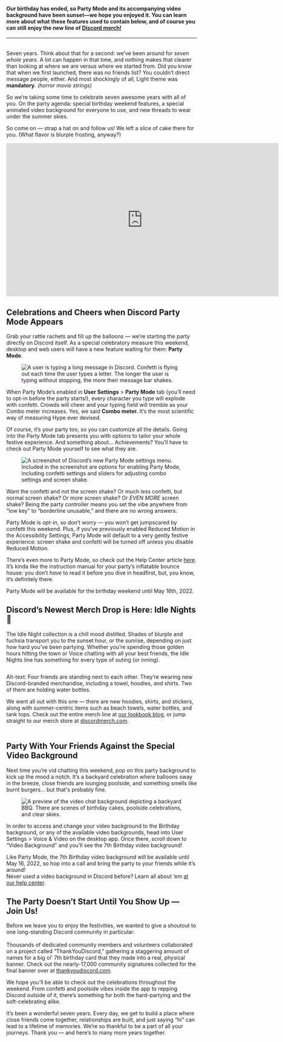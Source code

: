 <div class="column-4 w-col w-col-8 w-col-stack">
    <div id="heading-1" class="rich-wrapper">
        <div class="blog-post-content w-richtext">
            <h4>Our birthday has ended, so Party Mode and its accompanying video background have been sunset—we hope you enjoyed it. You can learn more about what these features used to contain below, and of course you can still enjoy the new line of <a href="https://discord.com/blog/discord-idle-nights-merch-line-2022">Discord merch!</a></h4>
            <div class="w-embed">
                <hr class="hr-style">
            </div>
            <p><br>Seven years. Think about that for a second: we’ve been around for <em>seven whole years</em>. A lot can happen in that time, and nothing makes that clearer than looking at where we are versus where we started from. Did you know that when we first launched, there was no friends list? You couldn’t direct message people, either. And most shockingly of all, Light theme was <strong>mandatory</strong><em>. (horror movie strings)</em></p>
            <p>So we’re taking some time to celebrate seven awesome years with all of you. On the party agenda: special birthday weekend features, a special animated video background for everyone to use, and new threads to wear under the summer skies.&nbsp;</p>
            <p>So come on — strap a hat on and follow us! We left a slice of cake there for you. (What flavor <em>is </em>blurple frosting, anyway?)&nbsp;</p>
            <div class="w-embed w-iframe">
                <center>
                    <iframe width="720" height="405" src="https://www.youtube.com/embed/Iu--fpJ3fBA" title="YouTube video player" frameborder="0" allow="accelerometer; autoplay; clipboard-write; encrypted-media; gyroscope; picture-in-picture" allowfullscreen=""></iframe>
                </center>
            </div>
            <h2><strong>Celebrations and Cheers when Discord Party Mode Appears&nbsp;</strong></h2>
            <p>Grab your rattle rachets and fill up the balloons — we’re starting the party directly on Discord itself. As a special celebratory measure this weekend, desktop and web users will have a new feature waiting for them: <strong>Party Mode</strong>.&nbsp;</p>
            <figure style="max-width:600pxpx" class="w-richtext-align-fullwidth w-richtext-figure-type-image">
                <div><img src="https://assets-global.website-files.com/5f9072399b2640f14d6a2bf4/627c14b24a9e9a25f0fef9ae_hn4Ppmt2L4JyDUA2a07bV4y8UvDnc_C6tNIFn_QBuNSN0qxn9Z-AeE4Iy_FKxkN9Aacixk1GZkN4blTHb0oEj5Qq7ovA3uoK8VXjz44KNNZjdGFfPNrZuRzHU023akfFILx4EQ5kX1TozbjcZA.gif" alt="A user is typing a long message in Discord. Confetti is flying out each time the user types a letter. The longer the user is typing without stopping, the more their message bar shakes."></div>
            </figure>
            <p>When Party Mode’s enabled in <strong>User Settings</strong> &gt; <strong>Party Mode</strong> tab (you’ll need to opt-in before the party starts!), every character you type will explode with confetti. Crowds will cheer and your typing field will tremble as your Combo meter increases. Yes, we said <strong>Combo meter.</strong> It’s the most scientific way of measuring Hype ever devised.</p>
            <p>Of course, it’s your party too, so you can customize all the details. Going into the Party Mode tab presents you with options to tailor your whole festive experience. And something about… Achievements? You’ll have to check out Party Mode yourself to see what they are.</p>
            <figure style="max-width:1600pxpx" class="w-richtext-align-fullwidth w-richtext-figure-type-image">
                <div><img src="https://assets-global.website-files.com/5f9072399b2640f14d6a2bf4/627aa3816cfb523e7c503e45_3wryUv4025vEMoObCc5v7hqEyH8dBSOqHKM3W7GCLvtDWF9oqv8UdwBlcdqRFJRTgbz6yiqNQv6KkHBJjSirfcmYSL0ihwmWY0SgPG4sYhkSRs5pOhvViLG9nrgqXQ1dZrM3ehayagBwXTExjw.png" alt="A screenshot of Discord’s new Party Mode settings menu. Included in the screenshot are options for enabling Party Mode, including confetti settings and sliders for adjusting combo settings and screen shake. "></div>
            </figure>
            <p>Want the confetti and not the screen shake? Or much less confetti, but normal screen shake? Or more screen shake? Or <em>EVEN MORE</em> screen shake? Being the party controller means you set the vibe anywhere from “low key” to “borderline unusable,” and there are no wrong answers.</p>
            <p>Party Mode is opt-in, so don’t worry — you won’t get jumpscared by confetti this weekend. Plus, if you’ve previously enabled Reduced Motion in the Accessibility Settings, Party Mode will default to a very gently festive experience: screen shake and confetti will be turned off unless you disable Reduced Motion.</p>
            <p>There’s even more to Party Mode, so check out the Help Center article <a href="https://support.discord.com/hc/articles/5706956956695">here</a>. It’s kinda like the instruction manual for your party’s inflatable bounce house: you don’t <em>have </em>to read it before you dive in headfirst, but, you know, it’s definitely there.</p>
            <p>Party Mode will be available for the birthday weekend until May 16th, 2022.&nbsp;</p>
            <h2><strong>Discord’s Newest Merch Drop is Here: Idle Nights 🌙</strong></h2>
            <p>The Idle Night collection is a chill mood distilled. Shades of blurple and fuchsia transport you to the sunset hour, or the sunrise, depending on just how hard you’ve been partying. Whether you’re spending those golden hours hitting the town or Voice chatting with all your best friends, the Idle Nights line has something for every type of outing (or inning).&nbsp;&nbsp;&nbsp;</p>
            <figure style="max-width:1600pxpx" class="w-richtext-align-fullwidth w-richtext-figure-type-image">
                <div><img src="https://assets-global.website-files.com/5f9072399b2640f14d6a2bf4/6274433dc6c41080bdc74c13_Se-oxYqXpD-y0BZzzq5qYknoCrOOVMLBxLHn303iSAM-U49JtIp16USbeYk2yBjWDqH6AOIuBMlKO8Snaj0eeVYVjW2pTaVH-4DT9oyw7niSsA-nqz9TNyGQeCjO_eJz9DikFJClP3Kg-sd8Jw.png" alt=""></div>
            </figure>
            <p>Alt-text: Four friends are standing next to each other. They’re wearing new Discord-branded merchandise, including a towel, hoodies, and shirts. Two of them are holding water bottles.&nbsp;</p>
            <p>We went all out with this one — there are new hoodies, shirts, and stickers, along with summer-centric items such as beach towels, water bottles, and tank tops. Check out the entire merch line at <a href="https://discord.com/blog/discord-idle-nights-merch-line-2022">our lookbook blog</a>, or jump straight to our merch store at <a href="https://bit.ly/3Fsy01v">discordmerch.com</a>.&nbsp;<br>‍</p>
            <h2><strong>Party With Your Friends Against the Special Video Background</strong></h2>
            <p>Next time you’re vid chatting this weekend, pop on this party background to kick up the mood a notch. It’s a backyard celebration where balloons sway in the breeze, close friends are lounging poolside, and something smells like burnt burgers… but that's probably fine.&nbsp;</p>
            <figure style="max-width:760pxpx" class="w-richtext-align-fullwidth w-richtext-figure-type-image">
                <div><img src="https://assets-global.website-files.com/5f9072399b2640f14d6a2bf4/627c14b20b9f49cbb989eead_UqsDMfjwr9vZ2oiFqMyQqFy7SgUiKJ6qfezuMoaJJjNZzvHpl6AnHrZWEQhEdBz7akP4a35Yd7_dpqCHNZTm1PWkJDGcZB2LuhYgV1Tleq0kJMb0Lnlf51R3ap7GoIOPRXGlOzF2KjwpOe0Cng.png" alt="A preview of the video chat background depicting a backyard BBQ. There are scenes of birthday cakes, poolside celebrations, and clear skies.&nbsp;"></div>
            </figure>
            <p>In order to access and change your video background to the Birthday background, or any of the available video backgrounds, head into User Settings &gt; Voice &amp; Video on the desktop app. Once there, scroll down to “Video Background” and you’ll see the 7th Birthday video background!&nbsp;</p>
            <p>Like Party Mode, the 7th Birthday video background will be available until May 16, 2022, so hop into a call and bring the party to your friends while it’s around!&nbsp;<br>Never used a video background in Discord before? Learn all about ‘em <a href="https://support.discord.com/hc/en-us/articles/4413490191127-Video-Backgrounds">at our help center</a>.&nbsp;</p>
            <h2><strong>The Party Doesn’t Start Until You Show Up — Join Us!&nbsp;</strong></h2>
            <p>Before we leave you to enjoy the festivities, we wanted to give a shoutout to one long-standing Discord community in particular:<br><br>Thousands of dedicated community members and volunteers collaborated on a project called “ThankYouDiscord,” gathering a staggering amount of names for a big ol’ 7th birthday card that they made into a real, physical banner. Check out the nearly-17,000 community signatures collected for the final banner over at <a href="https://thankyoudiscord.com/">thankyoudiscord.com</a>.</p>
            <p>We hope you’ll be able to check out the celebrations throughout the weekend. From confetti and poolside vibes inside the app to repping Discord outside of it, there’s something for both the hard-partying and the soft-celebrating alike.&nbsp;</p>
            <p>It’s been a wonderful seven years. Every day, we get to build a place where close friends come together, relationships are built, and just saying “hi” can lead to a lifetime of memories. We’re so thankful to be a part of all your journeys. Thank you — and here’s to many more years together.</p>
        </div>
    </div>
    <div class="btn-wrapper w-condition-invisible"><a href="#" class="btn-blog w-dyn-bind-empty w-button"></a></div>
    <div id="heading-2" class="rich-wrapper">
        <div class="blog-post-content w-dyn-bind-empty w-richtext"></div>
    </div>
    <div id="heading-3" class="rich-wrapper">
        <div class="blog-post-content w-dyn-bind-empty w-richtext"></div>
    </div>
    <div id="heading-4" class="rich-wrapper">
        <div class="blog-post-content w-dyn-bind-empty w-richtext"></div>
    </div>
    <div id="heading-5" class="rich-wrapper">
        <div class="blog-post-content w-dyn-bind-empty w-richtext"></div>
    </div>
    <div id="heading-6" class="rich-wrapper">
        <div class="blog-post-content w-dyn-bind-empty w-richtext"></div>
    </div>
    <div id="heading-7" class="rich-wrapper">
        <div class="blog-post-content w-dyn-bind-empty w-richtext"></div>
    </div>
    <div id="heading-8" class="rich-wrapper">
        <div class="blog-post-content w-dyn-bind-empty w-richtext"></div>
    </div>
    <div id="heading-9" class="rich-wrapper">
        <div class="blog-post-content w-dyn-bind-empty w-richtext"></div>
    </div>
    <div id="heading-10" class="rich-wrapper">
        <div class="blog-post-content w-dyn-bind-empty w-richtext"></div>
    </div>
</div>